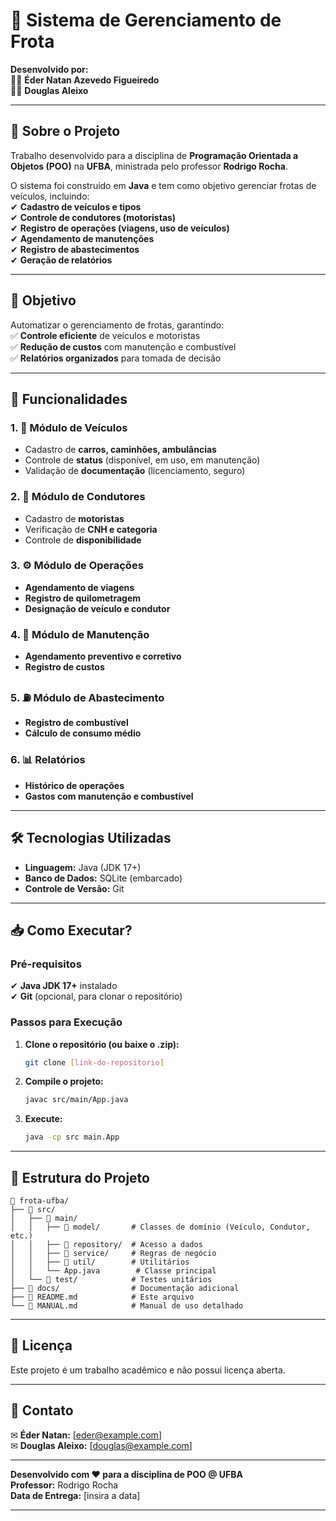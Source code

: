 # **🚗 Sistema de Gerenciamento de Frota**  

**Desenvolvido por:**  
👨‍💻 **Éder Natan Azevedo Figueiredo**  
👨‍💻 **Douglas Aleixo**  

---

## **📌 Sobre o Projeto**  
Trabalho desenvolvido para a disciplina de **Programação Orientada a Objetos (POO)** na **UFBA**, ministrada pelo professor **Rodrigo Rocha**.  

O sistema foi construído em **Java** e tem como objetivo gerenciar frotas de veículos, incluindo:  
✔ **Cadastro de veículos e tipos**  
✔ **Controle de condutores (motoristas)**  
✔ **Registro de operações (viagens, uso de veículos)**  
✔ **Agendamento de manutenções**  
✔ **Registro de abastecimentos**  
✔ **Geração de relatórios**  

---

## **🎯 Objetivo**  
Automatizar o gerenciamento de frotas, garantindo:  
✅ **Controle eficiente** de veículos e motoristas  
✅ **Redução de custos** com manutenção e combustível  
✅ **Relatórios organizados** para tomada de decisão  

---

## **🔧 Funcionalidades**  

### **1. 🚗 Módulo de Veículos**  
- Cadastro de **carros, caminhões, ambulâncias**  
- Controle de **status** (disponível, em uso, em manutenção)  
- Validação de **documentação** (licenciamento, seguro)  

### **2. 👤 Módulo de Condutores**  
- Cadastro de **motoristas**  
- Verificação de **CNH e categoria**  
- Controle de **disponibilidade**  

### **3. ⚙️ Módulo de Operações**  
- **Agendamento de viagens**  
- **Registro de quilometragem**  
- **Designação de veículo e condutor**  

### **4. 🔧 Módulo de Manutenção**  
- **Agendamento preventivo e corretivo**  
- **Registro de custos**  

### **5. ⛽ Módulo de Abastecimento**  
- **Registro de combustível**  
- **Cálculo de consumo médio**  

### **6. 📊 Relatórios**  
- **Histórico de operações**  
- **Gastos com manutenção e combustível**  

---

## **🛠️ Tecnologias Utilizadas**  
- **Linguagem:** Java (JDK 17+)  
- **Banco de Dados:** SQLite (embarcado)  
- **Controle de Versão:** Git  

---

## **📥 Como Executar?**  

### **Pré-requisitos**  
✔ **Java JDK 17+** instalado  
✔ **Git** (opcional, para clonar o repositório)  

### **Passos para Execução**  
1. **Clone o repositório (ou baixe o .zip):**  
   ```bash
   git clone [link-do-repositorio]
   ```
2. **Compile o projeto:**  
   ```bash
   javac src/main/App.java
   ```
3. **Execute:**  
   ```bash
   java -cp src main.App
   ```

---

## **📄 Estrutura do Projeto**  
```
📁 frota-ufba/
├── 📁 src/
│   ├── 📁 main/
│   │   ├── 📁 model/       # Classes de domínio (Veículo, Condutor, etc.)
│   │   ├── 📁 repository/  # Acesso a dados
│   │   ├── 📁 service/     # Regras de negócio
│   │   ├── 📁 util/        # Utilitários
│   │   └── App.java        # Classe principal
│   └── 📁 test/            # Testes unitários
├── 📁 docs/                # Documentação adicional
├── 📄 README.md            # Este arquivo
└── 📄 MANUAL.md            # Manual de uso detalhado
```

---

## **📜 Licença**  
Este projeto é um trabalho acadêmico e não possui licença aberta.  

---

## **📌 Contato**  
✉ **Éder Natan:** [eder@example.com]  
✉ **Douglas Aleixo:** [douglas@example.com]  

---

**Desenvolvido com ❤️ para a disciplina de POO @ UFBA**  
**Professor:** Rodrigo Rocha  
**Data de Entrega:** [insira a data]  

--- 
